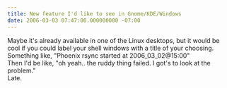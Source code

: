 ```yaml
---
title: New feature I'd like to see in Gnome/KDE/Windows
date: 2006-03-03 07:47:00.000000000 -07:00
---
```

Maybe it's already available in one of the Linux desktops, but it would be cool if you could label your shell windows with a title of your choosing.  Something like, "Phoenix rsync started at 2006_03_02@15:00"<br />Then I'd be like, "oh yeah.. the ruddy thing failed. I got's to look at the problem."<br />Late.

